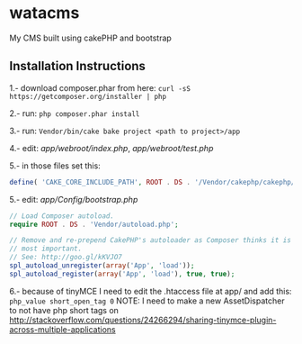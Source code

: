 watacms
=======

My CMS built using cakePHP and bootstrap

Installation Instructions
-------------------------

1.- download composer.phar from here:
    ```curl -sS https://getcomposer.org/installer | php```

2.- run:
    ```php composer.phar install```

3.- run:
    ```Vendor/bin/cake bake project <path to project>/app```

4.- edit:
    *app/webroot/index.php*, *app/webroot/test.php*

5.- in those files set this: 
```php
define( 'CAKE_CORE_INCLUDE_PATH', ROOT . DS . '/Vendor/cakephp/cakephp/lib' );
```

5.- edit:
    *app/Config/bootstrap.php*
```php
// Load Composer autoload.
require ROOT . DS . 'Vendor/autoload.php';

// Remove and re-prepend CakePHP's autoloader as Composer thinks it is the
// most important.
// See: http://goo.gl/kKVJO7
spl_autoload_unregister(array('App', 'load'));
spl_autoload_register(array('App', 'load'), true, true);
```

6.- because of tinyMCE I need to edit the .htaccess file at app/ and add this:
```php_value short_open_tag 0```
NOTE: I need to make a new AssetDispatcher to not have php short tags on
http://stackoverflow.com/questions/24266294/sharing-tinymce-plugin-across-multiple-applications